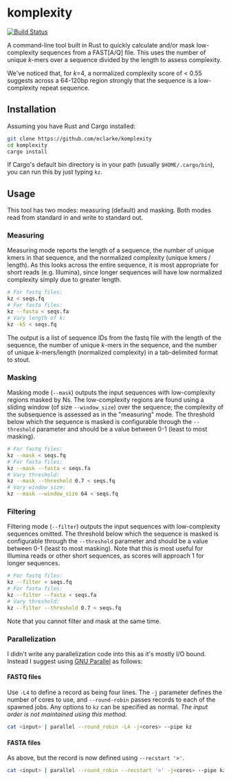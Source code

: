 # komplexity

[![Build Status](https://travis-ci.org/eclarke/komplexity.svg?branch=master)](https://travis-ci.org/eclarke/komplexity)

A command-line tool built in Rust to quickly calculate and/or mask low-complexity sequences from a FAST[A/Q] file. This uses the number of unique _k_-mers over a sequence divided by the length to assess complexity.

We've noticed that, for _k_=4, a normalized complexity score of < 0.55 suggests across a 64-120bp region strongly that the sequence is a low-complexity repeat sequence. 

## Installation

Assuming you have Rust and Cargo installed:

```sh
git clone https://github.com/eclarke/komplexity
cd komplexity
cargo install
```

If Cargo's default bin directory is in your path (usually `$HOME/.cargo/bin`), you can run this by just typing `kz`.

## Usage

This tool has two modes: measuring (default) and masking. Both modes read from standard in and write to standard out.

### Measuring

Measuring mode reports the length of a sequence, the number of unique kmers in that sequence, and the normalized complexity (unique kmers / length). As this looks across the entire sequence, it is most appropriate for short reads (e.g. Illumina), since longer sequences will have low normalized complexity simply due to greater length.

```sh
# For fastq files:
kz < seqs.fq
# For fasta files:
kz --fasta < seqs.fa
# Vary length of k:
kz -k5 < seqs.fq
```

The output is a list of sequence IDs from the fastq file with the length of the sequence, the number of unique _k_-mers in the sequence, and the number of unique _k_-mers/length (normalized complexity) in a tab-delimited format to stout.

### Masking

Masking mode (`--mask`) outputs the input sequences with low-complexity regions masked by Ns. The low-complexity regions are found using a sliding window (of size `--window_size`) over the sequence; the complexity of the subsequence is assessed as in the "measuring" mode. The threshold below which the sequence is masked is configurable through the `--threshold` parameter and should be a value between 0-1 (least to most masking). 

```sh
# For fastq files:
kz --mask < seqs.fq
# For fasta files:
kz --mask --fasta < seqs.fa
# Vary threshold:
kz --mask --threshold 0.7 < seqs.fq
# Vary window size:
kz --mask --window_size 64 < seqs.fq
```
### Filtering

Filtering mode (`--filter`) outputs the input sequences with low-complexity sequences omitted. The threshold below which the sequence is masked is configurable through the `--threshold` parameter and should be a value between 0-1 (least to most masking). Note that this is most useful for Illumina reads or other short sequences, as scores will approach 1 for longer sequences. 

```sh
# For fastq files:
kz --filter < seqs.fq
# For fasta files:
kz --filter --fasta < seqs.fa
# Vary threshold:
kz --filter --threshold 0.7 < seqs.fq
```
Note that you cannot filter and mask at the same time.

### Parallelization

I didn't write any parallelization code into this as it's mostly I/O bound. Instead I suggest using [GNU Parallel](https://www.gnu.org/software/parallel/) as follows:

#### FASTQ files
Use `-L4` to define a record as being four lines. The `-j` parameter defines the number of cores to use, and `--round-robin` passes records to each of the spawned jobs. Any options to `kz` can be specified as normal. _The input order is not maintained using this method._

```sh
cat <input> | parallel --round_robin -L4 -j<cores> --pipe kz
```

#### FASTA files
As above, but the record is now defined using `--recstart '>'`.
```sh
cat <input> | parallel --round_robin --recstart '>' -j<cores> --pipe kz --fasta
```
